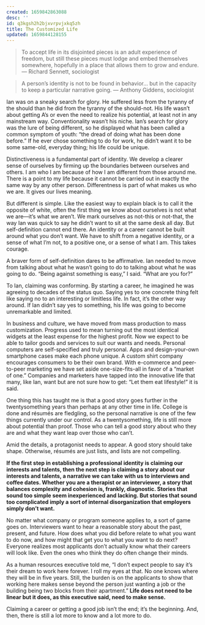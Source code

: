 ```yaml
---
created: 1659842863088
desc: ''
id: q3kgsh2h2bjxvrpvjxkq5zh
title: The Customized Life
updated: 1659844128155
---
```

   
> To accept life in its disjointed pieces is an adult experience of freedom, but still these pieces must lodge and embed themselves somewhere, hopefully in a place that allows them to grow and endure. — Richard Sennett, sociologist   
   
> A person’s identity is not to be found in behavior… but in the capacity to keep a particular narrative going. — Anthony Giddens, sociologist   
   
Ian was on a sneaky search for glory. He suffered less from the tyranny of the should than he did from the tyranny of the should-not. His life wasn’t about getting A’s or even the need to realize his potential, at least not in any mainstream way. Conventionality wasn’t his niche. Ian’s search for glory was the lure of being different, so he displayed what has been called a common symptom of youth: “the dread of doing what has been done before.” If he ever chose something to do for work, he didn’t want it to be some same-old, everyday thing; his life could be unique.   
   
Distinctiveness is a fundamental part of identity. We develop a clearer sense of ourselves by firming up the boundaries between ourselves and others. I am who I am because of how I am different from those around me. There is a point to my life because it cannot be carried out in exactly the same way by any other person. Differentness is part of what makes us who we are. It gives our lives meaning.   
   
But different is simple. Like the easiest way to explain black is to call it the opposite of white, often the first thing we know about ourselves is not what we are—it’s what we aren’t. We mark ourselves as not-this or not-that, the way Ian was quick to say he didn’t want to sit at the same desk all day. But self-definition cannot end there. An identity or a career cannot be built around what you don’t want. We have to shift from a negative identity, or a sense of what I’m not, to a positive one, or a sense of what I am. This takes courage.   
   
A braver form of self-definition dares to be affirmative. Ian needed to move from talking about what he wasn’t going to do to talking about what he was going to do. “Being against something is easy,” I said. “What are you for?”   
   
To Ian, claiming was conforming. By starting a career, he imagined he was agreeing to decades of the status quo. Saying yes to one concrete thing felt like saying no to an interesting or limitless life. In fact, it’s the other way around. If Ian didn’t say yes to something, his life was going to become unremarkable and limited.   
   
In business and culture, we have moved from mass production to mass customization. Progress used to mean turning out the most identical widgets at the least expense for the highest profit. Now we expect to be able to tailor goods and services to suit our wants and needs. Personal computers are self-specified and truly personal. Apps and design-your-own smartphone cases make each phone unique. A custom shirt company encourages consumers to be their own brand. With e-commerce and peer-to-peer marketing we have set aside one-size-fits-all in favor of a “market of one.” Companies and marketers have tapped into the innovative life that many, like Ian, want but are not sure how to get: “Let them eat lifestyle!” it is said.   
   
One thing this has taught me is that a good story goes further in the twentysomething years than perhaps at any other time in life. College is done and résumés are fledgling, so the personal narrative is one of the few things currently under our control. As a twentysomething, life is still more about potential than proof. Those who can tell a good story about who they are and what they want leap over those who can’t.   
   
Amid the details, a protagonist needs to appear. A good story should take shape. Otherwise, résumés are just lists, and lists are not compelling.   
   
**If the first step in establishing a professional identity is claiming our interests and talents, then the next step is claiming a story about our interests and talents, a narrative we can take with us to interviews and coffee dates. Whether you are a therapist or an interviewer, a story that balances complexity and cohesion is, frankly, diagnostic. Stories that sound too simple seem inexperienced and lacking. But stories that sound too complicated imply a sort of internal disorganization that employers simply don’t want.**   
   
No matter what company or program someone applies to, a sort of game goes on. Interviewers want to hear a reasonable story about the past, present, and future. How does what you did before relate to what you want to do now, and how might that get you to what you want to do next? Everyone realizes most applicants don’t actually know what their careers will look like. Even the ones who think they do often change their minds.   
   
As a human resources executive told me, “I don’t expect people to say it’s their dream to work here forever. I roll my eyes at that. No one knows where they will be in five years. Still, the burden is on the applicants to show that working here makes sense beyond the person just wanting a job or the building being two blocks from their apartment.” **Life does not need to be linear but it does, as this executive said, need to make sense.**   
   
Claiming a career or getting a good job isn’t the end; it’s the beginning. And, then, there is still a lot more to know and a lot more to do.